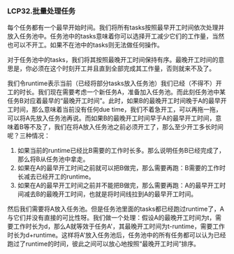 ### LCP32.批量处理任务

每个任务都有一个最早开始时间。我们将所有tasks按照最早开工时间依次处理并放入任务池中。任务池中的tasks意味着你可以选择开工减少它们的工作量，当然也可以不开工。如果不在池中的tasks则无法做任何操作。

对于任务池中的tasks，我们将其按照最晚开工时间保持有序。最晚开工时间的意思是，你必须在这个时刻开工并且直到全部完成其工作量，否则就来不及了。

我们令runtime表示当前（已经将部分tasks放入任务池）我们已经（不得不）开工的时长。我们现在需要考虑一个新任务A，准备加入任务池。而此刻任务池中某任务B对应着最早的“最晚开工时间”。此时，如果B的最晚开工时间晚于A的最早开工时间，那么意味着当前没有任何due time，我们不着急开工，可以再拖一拖，可以将A先放入任务池再说。而如果B的最晚开工时间早于A的最早开工时间，意味着B等不及了，我们在将A放入任务池之前必须开工了，那么至少开工多长时间呢？三种情况：
1. 如果当前的runtime已经比B需要的工作时长多。那么说明任务B已经完成了，那么将B从任务池中拿走。
2. 如果在A的最早开工时间之前就可以把B做完，那么需要再跑：B需要的工作时长减去已经开工的runtime。
3. 如果在A的最早开工时间之前并不能把B做完，那么需要再跑：A的最早开工时间减去B的最晚开工时间，也就是将时间线拉到A的最早开工时间。

然后我们需要将A放入任务池。但是任务池里面的tasks都已经跑过runtime了，A与它们并没有直接的可比性呀。我们做一个处理：假设A的最晚开工时间为t，需要工作时长为d，那么A就等效于任务A'，其最晚开工时间为t-runtime，需要工作时长为d+runtime。这样将A'放入任务池后，任务池中的所有任务都可以认为已经跑过了runtime的时间，彼此之间可以放心地按照“最晚开工时间”排序。
